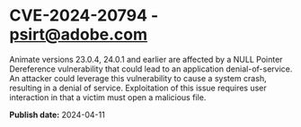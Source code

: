 # CVE-2024-20794 - psirt@adobe.com

Animate versions 23.0.4, 24.0.1 and earlier are affected by a NULL Pointer Dereference vulnerability that could lead to an application denial-of-service. An attacker could leverage this vulnerability to cause a system crash, resulting in a denial of service. Exploitation of this issue requires user interaction in that a victim must open a malicious file.

**Publish date:** 2024-04-11
